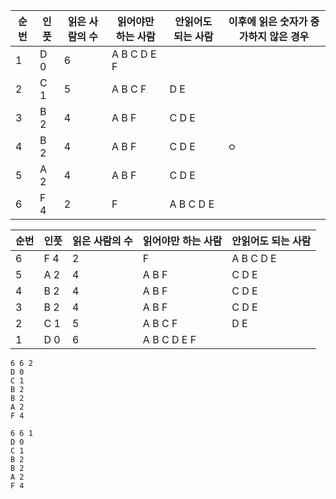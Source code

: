 | 순번 | 인풋 | 읽은 사람의 수 | 읽어야만 하는 사람 | 안읽어도 되는 사람 | 이후에 읽은 숫자가 증가하지 않은 경우 |
| ---- | ---- | ---- | ---- | ---- | ---- |
| 1 | D 0 | 6 | A B C D E F |  |  |
| 2 | C 1 | 5 | A B C F | D E |  |
| 3 | B 2 | 4 | A B F | C D E |  |
| 4 | B 2 | 4 | A B F | C D E | ㅇ |
| 5 | A 2 | 4 | A B F | C D E |  |
| 6 | F 4 | 2 | F | A B C D E |  |

| 순번 | 인풋 | 읽은 사람의 수 | 읽어야만 하는 사람 | 안읽어도 되는 사람 |
| ---- | ---- | ---- | ---- | ---- |
| 6 | F 4 | 2 | F | A B C D E |
| 5 | A 2 | 4 | A B F | C D E |
| 4 | B 2 | 4 | A B F | C D E |
| 3 | B 2 | 4 | A B F | C D E |
| 2 | C 1 | 5 | A B C F | D E |
| 1 | D 0 | 6 | A B C D E F |  |
```
6 6 2
D 0
C 1
B 2
B 2
A 2
F 4
```
```
6 6 1
D 0
C 1
B 2
B 2
A 2
F 4
```